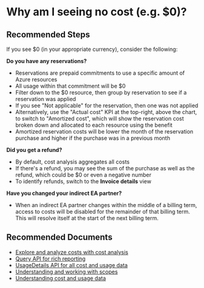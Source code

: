 <properties
	articleId="query-costanalysis-nocost"
	articleTags="costanalysis,views"
	pageTitle="Why am I seeing no cost (e.g. $0)?"
	description="Cost by resource"
	displayOrder="1"
	authors="flanakin"
	ms.author="micflan"
	selfHelpType="resource"
	service="microsoft.costmanagement"
	resource="query"
	resourceTags=""
	productPesIds="15659"
	supportTopicIds="32615286"
	cloudEnvironments="public,fairfax"
/>

# Why am I seeing no cost (e.g. $0)?

## **Recommended Steps**

If you see $0 (in your appropriate currency), consider the following:

**Do you have any reservations?**

* Reservations are prepaid commitments to use a specific amount of Azure resources
* All usage within that commitment will be $0
* Filter down to the $0 resource, then group by reservation to see if a reservation was applied
* If you see "Not applicable" for the reservation, then one was not applied
* Alternatively, use the "Actual cost" KPI at the top-right, above the chart, to switch to "Amortized cost", which will show the reservation cost broken down and allocated to each resource using the benefit
* Amortized reservation costs will be lower the month of the reservation purchase and higher if the purchase was in a previous month

**Did you get a refund?**

* By default, cost analysis aggregates all costs
* If there's a refund, you may see the sum of the purchase as well as the refund, which could be $0 or even a negative number
* To identify refunds, switch to the **Invoice details** view

**Have you changed your indirect EA partner?**

* When an indirect EA partner changes within the middle of a billing term, access to costs will be disabled for the remainder of that billing term. This will resolve itself at the start of the next billing term.

## **Recommended Documents**

* [Explore and analyze costs with cost analysis](https://docs.microsoft.com/azure/cost-management/quick-acm-cost-analysis)
* [Query API for rich reporting](https://docs.microsoft.com/rest/api/cost-management/query)
* [UsageDetails API for all cost and usage data](https://docs.microsoft.com/rest/api/consumption/usagedetails/list)
* [Understanding and working with scopes](https://docs.microsoft.com/azure/cost-management/understand-work-scopes)
* [Understanding cost and usage data](https://docs.microsoft.com/azure/cost-management/understand-cost-mgt-data)

